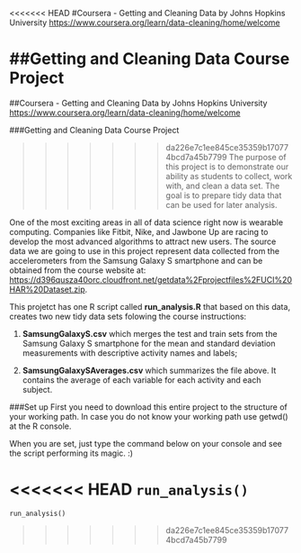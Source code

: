 <<<<<<< HEAD
#Coursera - Getting and Cleaning Data by Johns Hopkins University
<https://www.coursera.org/learn/data-cleaning/home/welcome>


##Getting and Cleaning Data Course Project
=======
##Coursera - Getting and Cleaning Data by Johns Hopkins University
<https://www.coursera.org/learn/data-cleaning/home/welcome>


###Getting and Cleaning Data Course Project
>>>>>>> da226e7c1ee845ce35359b170774bcd7a45b7799
The purpose of this project is to demonstrate our ability as students to collect, work with, and clean a data set. The goal is to prepare tidy data that can be used for later analysis. 

One of the most exciting areas in all of data science right now is wearable computing. Companies like Fitbit, Nike, and Jawbone Up are racing to develop the most advanced algorithms to attract new users. The source data we are going to use in this project represent data collected from the accelerometers from the Samsung Galaxy S smartphone and can be obtained from the course website at: <https://d396qusza40orc.cloudfront.net/getdata%2Fprojectfiles%2FUCI%20HAR%20Dataset.zip>.

This projetct has one R script called **run_analysis.R** that based on this data, creates two new tidy data sets folowing the course instructions:

1) **SamsungGalaxyS.csv** which merges the test and train sets from the Samsung Galaxy S smartphone for the mean and standard deviation measurements with descriptive activity names and labels;

2) **SamsungGalaxySAverages.csv** which summarizes the file above. It contains the average of each variable for each activity and each subject.


###Set up
First you need to download this entire project to the structure of your working path. In case you do not know your working path use getwd() at the R console. 

When you are set, just type the command below on your console and see the script performing its magic. :)

<<<<<<< HEAD
```run_analysis()```
=======
```run_analysis()```
>>>>>>> da226e7c1ee845ce35359b170774bcd7a45b7799
